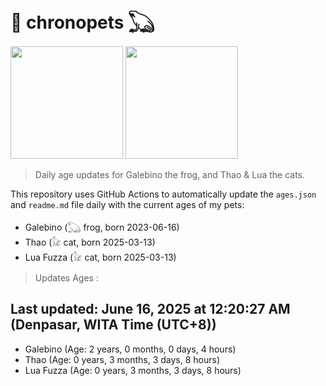 # 🐾 chronopets 𓆏
<img src="https://github.com/user-attachments/assets/802b3632-7c4b-4232-a3a0-8b1d8fa6f04d" widht=180 height=180 >
<img src="https://github.com/user-attachments/assets/16687005-7ebb-4607-be57-0c8e528fed06" widht=180 height=180 >

> Daily age updates for Galebino the frog, and Thao & Lua the cats.

This repository uses GitHub Actions to automatically update the `ages.json` and `readme.md` file daily with the current ages of my pets: <br>
- Galebino (𓆏 frog, born 2023-06-16)
- Thao (𓃠 cat, born 2025-03-13)
- Lua Fuzza (𓃠 cat, born 2025-03-13)

> Updates Ages :

## Last updated: June 16, 2025 at 12:20:27 AM (Denpasar, WITA Time (UTC+8))

- Galebino (Age: 2 years, 0 months, 0 days, 4 hours)
- Thao (Age: 0 years, 3 months, 3 days, 8 hours)
- Lua Fuzza (Age: 0 years, 3 months, 3 days, 8 hours)

